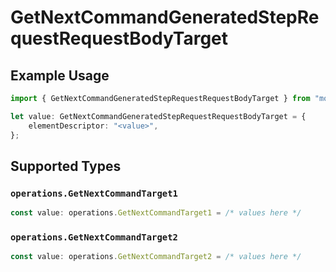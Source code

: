 # GetNextCommandGeneratedStepRequestRequestBodyTarget

## Example Usage

```typescript
import { GetNextCommandGeneratedStepRequestRequestBodyTarget } from "momentic/models/operations";

let value: GetNextCommandGeneratedStepRequestRequestBodyTarget = {
    elementDescriptor: "<value>",
};
```

## Supported Types

### `operations.GetNextCommandTarget1`

```typescript
const value: operations.GetNextCommandTarget1 = /* values here */
```

### `operations.GetNextCommandTarget2`

```typescript
const value: operations.GetNextCommandTarget2 = /* values here */
```

